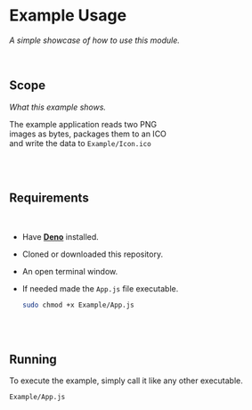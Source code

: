 
# Example Usage

*A simple showcase of how to use this module.*

<br>

## Scope

*What this example shows.*

The example application reads two PNG  
images as bytes, packages them to an ICO  
and write the data to `Example/Icon.ico`

<br>
<br>

## Requirements

<br>

-   Have **[Deno]** installed.

-   Cloned or downloaded this repository.

-   An open terminal window.

-   If needed made the `App.js` file executable.

    ```sh
    sudo chmod +x Example/App.js
    ```

<br>
<br>

## Running

To execute the example, simply call it like any other executable.

```sh
Example/App.js
```

<br>


<!----------------------------------------------------------------------------->

[Deno]: https://deno.land/
